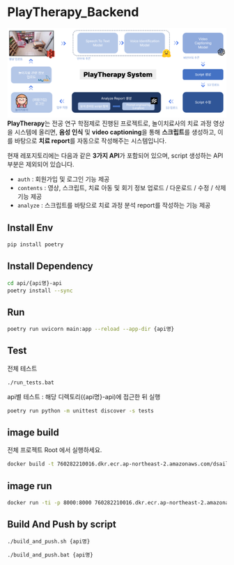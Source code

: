 # PlayTherapy_Backend
![alt text](project_flow.png)
**PlayTherapy**는 전공 연구 학점제로 진행된 프로젝트로, 놀이치료사의 치료 과정 영상을 시스템에 올리면, **음성 인식** 및 **video captioning**을 통해 **스크립트**를 생성하고, 이를 바탕으로 **치료 report**를 자동으로 작성해주는 시스템입니다.

현재 레포지토리에는 다음과 같은 <b>3가지 API</b>가 포함되어 있으며, script 생성하는 API 부분은 제외되어 있습니다.
- `auth` : 회원가입 및 로그인 기능 제공
- `contents` : 영상, 스크립트, 치료 아동 및 회기 정보 업로드 / 다운로드 / 수정 / 삭제 기능 제공
- `analyze` : 스크립트를 바탕으로 치료 과정 분석 report를 작성하는 기능 제공


## Install Env

```bash
pip install poetry
```

## Install Dependency

```bash
cd api/{api명}-api
poetry install --sync
```

## Run 

```bash
poetry run uvicorn main:app --reload --app-dir {api명}
```

## Test
전체 테스트
```bash
./run_tests.bat
```

api별 테스트 : 해당 디렉토리({api명}-api)에 접근한 뒤 실행
```bash
poetry run python -m unittest discover -s tests
```

## image build

전체 프로젝트 Root 에서 실행하세요.

```bash
docker build -t 760282210016.dkr.ecr.ap-northeast-2.amazonaws.com/dsail/playtherapy/{api명}-api . --build-arg SOURCE_DIR=api/{api명}-api --build-arg APP_DIR={api명}
```

## image run 

```bash
docker run -ti -p 8000:8000 760282210016.dkr.ecr.ap-northeast-2.amazonaws.com/dsail/playtherapy/{api명}-api
```

## Build And Push by script

```bash
./build_and_push.sh {api명}
```

```bash
./build_and_push.bat {api명}
```

